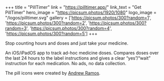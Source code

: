 +++
title = "PillTimer"
link = "https://pilltimer.app/"
link_text = "Get PillTimer"
hero_image = "https://picsum.photos/1920/1080"
logo_image = "/logos/pilltimer.svg"
gallery = ['https://picsum.photos/300?random=1', 'https://picsum.photos/300?random=2', 'https://picsum.photos/300?random=3', 'https://picsum.photos/300?random=4', 'https://picsum.photos/300?random=5']
+++

Stop counting hours and doses and just take your medicine.

An iOS/iPadOS app to track ad-hoc medicine doses. Compares doses over the last 24 hours to the label instructions and
gives a clear “yes”/“wait” instruction for each medication. No ads, no data collection.

The pill icons were created by [Andrew Ramos](https://andrewramos.com).
